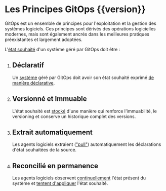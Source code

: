 # Les Principes GitOps {{version}}

GitOps est un ensemble de principes pour l'exploitation et la gestion des systèmes logiciels.
Ces principes sont dérivés des opérations logicielles modernes, mais sont également ancrés dans les meilleures pratiques préexistantes et largement adoptées.

L'[état souhaité](./GLOSSARY_fr.md#état-souhaité) d'un système géré par GitOps doit être :

1. ## Déclaratif

    Un [système](./GLOSSARY_fr.md#systeme-logiciel) géré par GitOps doit avoir son état souhaité exprimé [de manière déclarative](./GLOSSARY_fr.md#description-declarative).

2. ## Versionné et Immuable

    L'état souhaité est [stocké](./GLOSSARY_fr.md#stockage-d-etat) d'une manière qui renforce l'immuabilité, le versioning et conserve un historique complet des versions.

3. ## Extrait automatiquement

    Les agents logiciels extraient (["pull"](./GLOSSARY_fr.md#extraction-pull)) automatiquement les déclarations d'état souhaitées de la source.

4. ## Reconcilié en permanence

    Les agents logiciels observent [continuellement](./GLOSSARY_fr.md#continu) l'état présent du système et [tentent d'appliquer](./GLOSSARY_fr.md#reconciliation) l'état souhaité.
